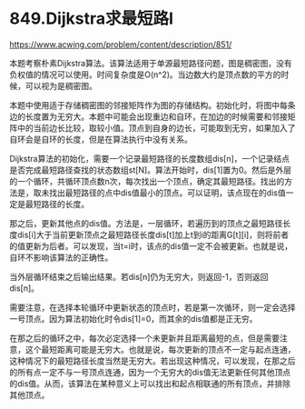 849.Dijkstra求最短路I
==
https://www.acwing.com/problem/content/description/851/

本题考察朴素Dijkstra算法。该算法适用于单源最短路径问题，图是稠密图，没有负权值的情况可以使用。时间复杂度是O(n^2)。当边数大约是顶点数的平方的时候，可以视为是稠密图。

本题中使用适于存储稠密图的邻接矩阵作为图的存储结构。初始化时，将图中每条边的长度置为无穷大。本题中可能会出现重边和自环，在加边的时候需要和邻接矩阵中的当前边长比较，取较小值。顶点到自身的边长，可能取到无穷，如果加入了自环会是自环的长度，但是在算法执行中没有关系。

Dijkstra算法的初始化，需要一个记录最短路径的长度数组dis[n]，一个记录结点是否完成最短路径查找的状态数组st[N]。算法开始时，dis[1]置为0。然后是外层的一个循环，共循环顶点数n次，每次找出一个顶点，确定其最短路径。找出的方法是，取未找出最短路径的点中dis值最小的顶点。可以证明，该点现在的dis值一定是最短路径的长度。

那之后，更新其他点的dis值。方法是，一层循环，若遍历到的顶点之最短路径长度dis[i]大于当前更新顶点之最短路径长度dis[t]加上t到i的距离G[t][i]，则将前者的值更新为后者。可以发现，当t=i时，该点的dis值一定不会被更新。也就是说，自环不影响该算法的正确性。

当外层循环结束之后输出结果。若dis[n]仍为无穷大，则返回-1，否则返回dis[n]。

需要注意，在选择本轮循环中更新状态的顶点时，若是第一次循环，则一定会选择一号顶点。因为算法初始化时令dis[1]=0，而其余的dis值都是正无穷。

在那之后的循环之中，每次必定选择一个未更新并且距离最短的点，但是需要注意，这个最短距离可能是无穷大。也就是说，每次更新的顶点不一定与起点连通，这种情况下的最短路径长度当然是无穷大。若出现这种情况，可以发现，在那之后的所有点一定不与一号顶点连通，因为一个无穷大的dis值无法更新任何其他顶点的dis值。从而，该算法在某种意义上可以找出和起点相联通的所有顶点，并排除其他顶点。